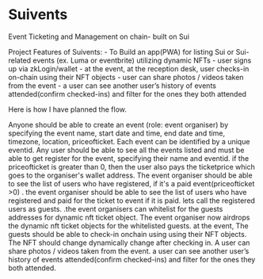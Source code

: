 # Suivents
Event Ticketing and Management on chain- built on Sui


Project Features of Suivents:
    - To Build an app(PWA) for listing Sui or Sui-related events (ex. Luma or eventbrite) utilizing dynamic NFTs
    - user signs up via zkLogin/wallet
    - at the event, at the reception desk, user checks-in on-chain using their NFT objects
    - user can share photos / videos taken from the event
    - a user can see another user’s history of events attended(confirm checked-ins) and filter for the ones they both attended

Here is how I have planned the flow. 

Anyone should be able to create an event (role: event organiser) by specifying the event name, start date and time, end date and time, timezone, location, priceofticket. Each event can be identified by a unique eventid. 
Any user should be able to see all the events listed and must be able to get register for the event, specifying their name and eventid. if the priceofticket is  greater than 0, then the user also pays the ticketprice which goes to the organiser's wallet address.
The event organiser should be able to see the list of users who have registered, if it's a paid event(priceofticket >0) .  the event organiser should be able to see the list of users who have registered and paid for the ticket to event if it is paid. lets call the registered users as guests.
.the event organisers can whitelist for the guests addresses for  dynamic nft ticket object. 
The event organiser now airdrops the dynamic nft ticket objects for the whitelisted guests.
at the event, The guests should be able to check-in onchain using using their NFT objects.
The NFT should change dynamically change after checking in. 
 A user can share photos / videos taken from the event.
a user can see another user’s history of events attended(confirm checked-ins) and filter for the ones they both attended.
